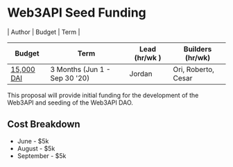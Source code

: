 # Web3API Seed Funding

| Author | Budget | Term |

| Budget | Term | Lead (hr/wk ) | Builders (hr/wk) |
|-|-|-|-|
| [15,000 DAI](https://docs.google.com/spreadsheets/d/1mwYhzTNXSytzVtACZLu1V_EVTfjPKhGfHu-KhnBFESk/edit#gid=1425922851) | 3 Months (Jun 1 - Sep 30 '20) | Jordan | Ori, Roberto, Cesar | 

This proposal will provide initial funding for the development of the Web3API and seeding of the Web3API DAO.

## Cost Breakdown

- June - $5k
- August - $5k 
- September - $5k